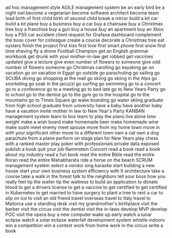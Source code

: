 ad hoc management style
AGILE management system
be an early bird
be a night owl
become a vegetarian
become software architect
become team lead
birth of first child
birth of second child
break a mirror
build a kit car
build a kit plane
buy a business
buy a car
buy a chainsaw
buy a Christmas tree
buy a franchise
buy a gun
buy a house
buy an apartment
buy an Xbox
buy a PS5
car accident
client request for Grafana dashboard
complement the boss
cover for colleague
create a course
decorate a Christmas tree
eat oysters
finish the project
first kiss
first love
first smart phone
first snow
first time shaving
fly a drone
Football Champion 
get an English grammar workbook
get drunk with your mother-in-law
get robbed
get vaccines updated
give a lecture
give even number of flowers to someone
give odd number of flowers someone
go Christmas carolling
go kayaking
go on vacation
go on vacation in Egypt
go outside
go parachuting
go sailing
go SCUBA diving
go shopping at the mall
go skiing
go skiing in the Alps
go snorkeling
go soak in the jacuzzi
go surfing
go swimming 
go to a concert
go to a conference
go to a meeting
go to bed late
go to New Years Party
go to school
go to the dentist
go to the gym
go to the hospital
go to the mountains
go to Times Square
go wake boarding
go water skiing
graduate from high school
graduate from university
have a baby
have another baby
have a vacation
invite mother in law to New Year's Party
KANBAN management system
learn to box
learn to play the piano
live alone
lose weight
make a wish board
make homemade beer
make homemade wine
make sushi
meet enemy
meet spouse
move from my home town
move in with your significant other
move to a different town
own a cat
own a dog
parachute from a plane
perform on stage
plan for New Years
play chess with a ranked master
play poker with professionals
private data exposed
publish a book
quit your job
Rammstein Concert
read a book
read a book about my industry
read a fun book
read the entire Bible
read the entire Koran
read the entire Mahabharata
ride a horse on the beach
SCRUM management system
select a vendor
sing karaoke
start building a new house
start your own business
system efficiency with X architecture
take a course
take a walk in the forest
talk to the neighbors
tell your boss how you really feel
tip the waiter
tip the waitress
to build an application
to donate blood
to get a drivers license
to get a vaccine
to get certified
to get certified in Kubernetes
to get married
to have surgery
to plant a tree
to rent a car
to slip on ice
to visit an old friend
travel overseas
travel to Italy
travel to Mallorca
use a standing desk
visit my grandmother's birthplace
visit the barber
visit the circus
visit the dentist
visit the in-laws
develop MVP
develop POC
visit the opera
buy a new computer
wake up early
watch a lunar eclipse
watch a solar eclipse
waterfall development system
whistle indoors
win a competition
win a contest
work from home
work in the circus
write a book
